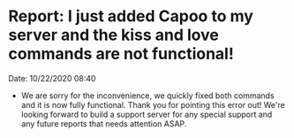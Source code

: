 # Report: I just added Capoo to my server and the kiss and love commands are not functional!
Date:	10/22/2020 08:40
- We are sorry for the inconvenience, we quickly fixed both commands and it is now fully functional. Thank you for pointing this error out! We're looking forward to build a support server for any special support and any future reports that needs attention ASAP.
